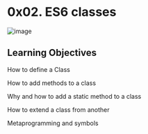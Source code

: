 # 0x02. ES6 classes
![image](https://github.com/user-attachments/assets/eff30600-a188-4b25-912b-1dd643d01584)

## Learning Objectives

How to define a Class

How to add methods to a class

Why and how to add a static method to a class

How to extend a class from another

Metaprogramming and symbols
